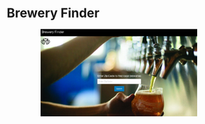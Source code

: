 # Brewery Finder

<p align="center">
<img width ="70%" src="./assets/home.png" alt="Beer tap and glass">
</>


